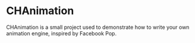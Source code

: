 CHAnimation
===========

CHAnimation is a small project used to demonstrate how to write your own animation engine, inspired by Facebook Pop.
